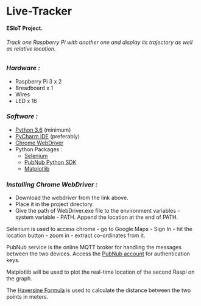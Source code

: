 # Live-Tracker
**ESIoT Project.**

###### Track one Raspberry Pi with another one and display its trajectory as well as relative location.

### *Hardware :*
 - Raspberry Pi 3 x 2
 - Breadboard x 1
 - Wires 
 - LED x 16
 
 ### *Software :*
 - [Python 3.6](https://www.python.org/downloads/) (minimum)
 - [PyCharm IDE](https://www.jetbrains.com/pycharm/) (preferably)
 - [Chrome WebDriver](https://chromedriver.storage.googleapis.com/index.html?path=73.0.3683.20/)
 - Python Packages :
   - [Selenium](https://www.seleniumhq.org/)
   - [PubNub Python SDK](https://www.pubnub.com/docs/python/pubnub-python-sdk)
   - [Matplotlib](https://matplotlib.org/users/installing.html)
  
 ### *Installing Chrome WebDriver :* 
 - Download the webdriver from the link above.
 - Place it in the project directory.
 - Give the path of WebDriver.exe file to the environment variables - system variable - PATH. Append the location at the end of PATH.

 
Selenium is used to access chrome - go to Google Maps - Sign In - hit the location button - zoom in - extract co-ordinates from it.

PubNub service is the online MQTT broker for handling the messages between the two devices. 
Access the [PubNub account](https://admin.pubnub.com/#/user/485567/account/485527/app/35264197/key/541883/) for authentication keys.

Matplotlib will be used to plot the real-time location of the second Raspi on the graph.

The [Haversine Formula](http://www.movable-type.co.uk/scripts/latlong.html) is used to calculate the distance between the two points in meters.
